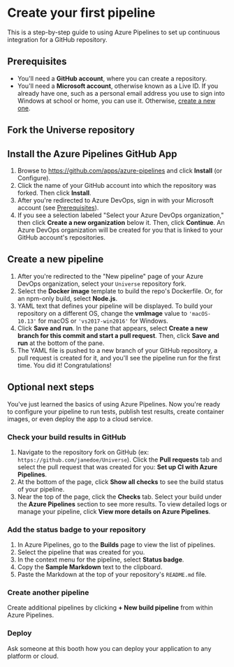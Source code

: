 



# Create your first pipeline

This is a step-by-step guide to using Azure Pipelines to set up continuous integration for a GitHub repository.

## Prerequisites

* You'll need a **GitHub account**, where you can create a repository.
* You'll need a **Microsoft account**, otherwise known as a Live ID. If you already have one, such as a personal email address you use to sign into Windows at school or home, you can use it. Otherwise, [create a new one](https://signup.live.com/signup/).

## Fork the Universe repository

## Install the Azure Pipelines GitHub App

1. Browse to https://github.com/apps/azure-pipelines and click **Install** (or Configure).
1. Click the name of your GitHub account into which the repository was forked. Then click **Install**.
1. After you're redirected to Azure DevOps, sign in with your Microsoft account (see [Prerequisites](#Prerequisites)).
1. If you see a selection labeled "Select your Azure DevOps organization," then click **Create a new organization** below it. Then, click **Continue**. An Azure DevOps organization will be created for you that is linked to your GitHub account's repositories.

## Create a new pipeline

1. After you're redirected to the "New pipeline" page of your Azure DevOps organization, select your `Universe` repository fork.
1. Select the **Docker image** template to build the repo's Dockerfile. Or, for an npm-only build, select **Node.js**.
1. YAML text that defines your pipeline will be displayed. To build your repository on a different OS, change the **vmImage** value to `'macOS-10.13'` for macOS or `'vs2017-win2016'` for Windows.
1. Click **Save and run**. In the pane that appears, select **Create a new branch for this commit and start a pull request**. Then, click **Save and run** at the bottom of the pane.
1. The YAML file is pushed to a new branch of your GitHub repository, a pull request is created for it, and you'll see the pipeline run for the first time. You did it! Congratulations!

## Optional next steps

You've just learned the basics of using Azure Pipelines. Now you're ready to configure your pipeline to run tests, publish test results, create container images, or even deploy the app to a cloud service.

### Check your build results in GitHub

1. Navigate to the repository fork on GitHub (ex: `https://github.com/janedoe/Universe`). Click the **Pull requests** tab and select the pull request that was created for you: **Set up CI with Azure Pipelines**.
2. At the bottom of the page, click **Show all checks** to see the build status of your pipeline.
3. Near the top of the page, click the **Checks** tab. Select your build under the **Azure Pipelines** section to see more results. To view detailed logs or manage your pipeline, click **View more details on Azure Pipelines**.

### Add the status badge to your repository

1. In Azure Pipelines, go to the **Builds** page to view the list of pipelines.
1. Select the pipeline that was created for you.
1. In the context menu for the pipeline, select **Status badge**.
1. Copy the **Sample Markdown** text to the clipboard.
1. Paste the Markdown at the top of your repository's `README.md` file.

### Create another pipeline

Create additional pipelines by clicking **+ New build pipeline** from within Azure Pipelines.

### Deploy

Ask someone at this booth how you can deploy your application to any platform or cloud.
